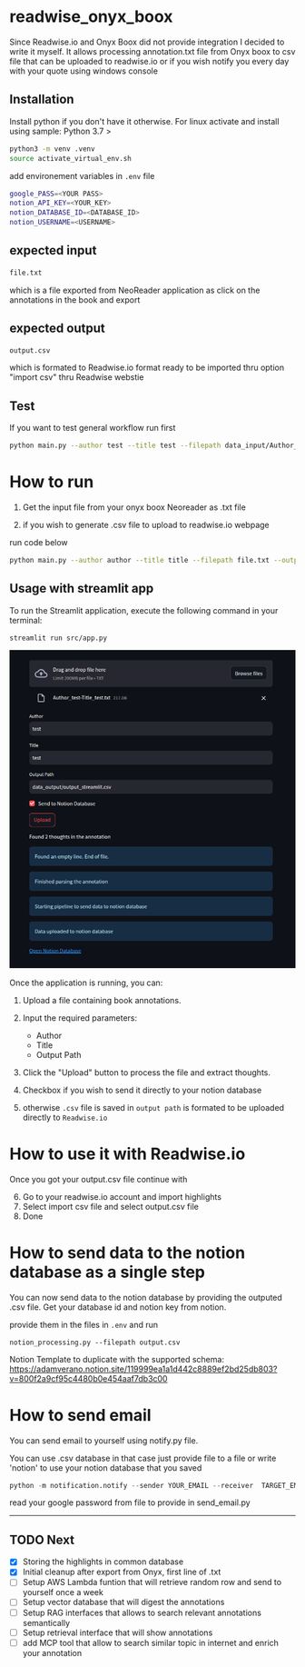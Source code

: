 # readwise_onyx_boox
Since Readwise.io and Onyx Boox did not provide integration I decided to write it myself. It allows processing annotation.txt file from Onyx boox to csv file that can be uploaded to readwise.io or if you wish notify you every day with your quote using windows console

## Installation
Install python if you don't have it otherwise. For linux activate and install using sample:
Python 3.7 >

```bash
python3 -m venv .venv
source activate_virtual_env.sh
```

add environement variables in `.env` file

```bash
google_PASS=<YOUR PASS>
notion_API_KEY=<YOUR_KEY>
notion_DATABASE_ID=<DATABASE_ID>
notion_USERNAME=<USERNAME>
```

## expected input
```bash
file.txt
```
which is a file exported from NeoReader application as click on the annotations in the book and export

## expected output
```bash
output.csv
```
which is formated to Readwise.io format ready to be imported thru option "import csv" thru Readwise webstie

## Test
If you want to test general workflow run first
```bash
python main.py --author test --title test --filepath data_input/Author_test-Title_test.txt --output_path output_test.csv --pipeline
```

# How to run
1. Get the input file from your onyx boox Neoreader as .txt file

2. if you wish to generate .csv file to upload to readwise.io webpage

run code below

```bash
python main.py --author author --title title --filepath file.txt --output_path output.csv
```

## Usage with streamlit app

To run the Streamlit application, execute the following command in your terminal:

```
streamlit run src/app.py
```

![Streamlit app currently](.github_assets/image.png)

Once the application is running, you can:

1. Upload a file containing book annotations.
2. Input the required parameters:
   - Author
   - Title
   - Output Path
3. Click the "Upload" button to process the file and extract thoughts.

4. Checkbox if you wish to send it directly to your notion database

5. otherwise `.csv` file is saved in `output path` is formated to be uploaded directly to `Readwise.io`


# How to use it with Readwise.io
Once  you got your output.csv file continue with

6. Go to your readwise.io account and import highlights
7. Select import csv file and select output.csv file
8. Done

# How to send data to the notion database as a single step
You can now send data to the notion database by providing the outputed .csv file. Get your database id and notion key from notion.

provide them in the files in `.env` and run

```
notion_processing.py --filepath output.csv
```

Notion Template to duplicate with the supported schema: https://adamverano.notion.site/119999ea1a1d442c8889ef2bd25db803?v=800f2a9cf95c4480b0e454aaf7db3c00

# How to send email
You can send email to yourself using notify.py file.

You can use .csv database in that case just provide file to a file or write 'notion' to use your notion database that you saved

```python
python -m notification.notify --sender YOUR_EMAIL --receiver  TARGET_EMAIL --database_path notion
```

read your google password from file to provide in send_email.py

--------------------------------------------
## TODO Next
- [x] Storing the highlights in common database
- [x] Initial cleanup after export from Onyx, first line of .txt
- [ ] Setup AWS Lambda funtion that will retrieve random row and send to yourself once a week
- [ ] Setup vector database that will digest the annotations
- [ ] Setup RAG interfaces that allows to search relevant annotations semantically
- [ ] Setup retrieval interface that will show annotations
- [ ] add MCP tool that allow to search similar topic in internet and enrich your annotation
